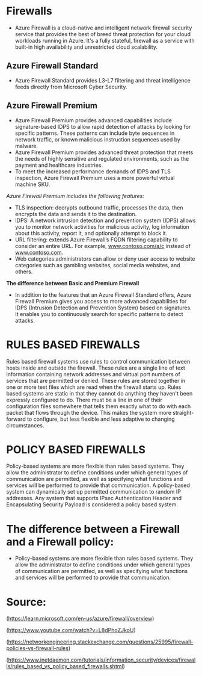 # Firewalls

- Azure Firewall is a cloud-native and intelligent network firewall security service that provides the best of breed threat protection for your cloud workloads running in Azure. It's a fully stateful, firewall as a service with built-in high availability and unrestricted cloud scalability.

## Azure Firewall Standard
- Azure Firewall Standard provides L3-L7 filtering and threat intelligence feeds directly from Microsoft Cyber Security.

## Azure Firewall Premium
- Azure Firewall Premium provides advanced capabilities include signature-based IDPS to allow rapid detection of attacks by looking for specific patterns. These patterns can include byte sequences in network traffic, or known malicious instruction sequences used by malware.
- Azure Firewall Premium provides advanced threat protection that meets the needs of highly sensitive and regulated environments, such as the payment and healthcare industries.
- To meet the increased performance demands of IDPS and TLS inspection, Azure Firewall Premium uses a more powerful virtual machine SKU.

*Azure Firewall Premium includes the following features:*

  - TLS inspection: decrypts outbound traffic, processes the data, then encrypts the data and sends it to the destination.
  - IDPS: A network intrusion detection and prevention system (IDPS) allows you to monitor network activities for malicious activity, log information about this activity, report it, and optionally attempt to block it.
  - URL filtering: extends Azure Firewall’s FQDN filtering capability to consider an entire URL. For example, www.contoso.com/a/c instead of www.contoso.com.
  - Web categories:administrators can allow or deny user access to website categories such as gambling websites, social media websites, and others.

**The difference between Basic and Premium Firewall**

- In addition to the features that an Azure Firewall Standard offers, Azure Firewall Premium gives you access to more advanced capabilities for IDPS (Intrusion Detection and Prevention System) based on signatures. It enables you to continuously search for specific patterns to detect attacks.

# RULES BASED FIREWALLS
Rules based firewall systems use rules to control communication between hosts inside and outside the firewall. These rules are a single line of text information containing network addresses and virtual port numbers of services that are permitted or denied. These rules are stored together in one or more text files which are read when the firewall starts up. Rules based systems are static in that they cannot do anything they haven't been expressly configured to do. There must be a line in one of their configuration files somewhere that tells them exactly what to do with each packet that flows through the device. This makes the system more straight-forward to configure, but less flexible and less adaptive to changing circumstances.

# POLICY BASED FIREWALLS
Policy-based systems are more flexible than rules based systems. They allow the administrator to define conditions under which general types of communication are permitted, as well as specifying what functions and services will be performed to provide that communication. A policy-based system can dynamically set up permitted communication to random IP addresses. Any system that supports IPsec Authentication Header and Encapsulating Security Payload is considered a policy based system.

# The difference between a Firewall and a Firewall policy:
- Policy-based systems are more flexible than rules based systems. They allow the administrator to define conditions under which general types of communication are permitted, as well as specifying what functions and services will be performed to provide that communication.







# Source:

(https://learn.microsoft.com/en-us/azure/firewall/overview)

(https://www.youtube.com/watch?v=L8dPhoZJkoU)

(https://networkengineering.stackexchange.com/questions/25995/firewall-policies-vs-firewall-rules)

(https://www.inetdaemon.com/tutorials/information_security/devices/firewalls/rules_based_vs_policy_based_firewalls.shtml)